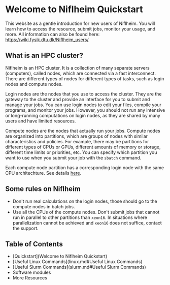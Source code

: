 # Welcome to Niflheim Quickstart

This website as a gentle introduction for new users of Niflheim. You will learn how to access the resource, submit jobs, monitor your usage, and more. All information can also be found here: <https://wiki.fysik.dtu.dk/Niflheim_users/>

## What is an HPC cluster?

Niflheim is an HPC cluster. It is a collection of many separate servers (computers), called nodes, which are connected via a fast interconnect. There are different types of nodes for different types of tasks, such as login nodes and compute nodes.

Login nodes are the nodes that you use to access the cluster. They are the gateway to the cluster and provide an interface for you to submit and manage your jobs. You can use login nodes to edit your files, compile your programs, and monitor your jobs. However, you should not run any intensive or long-running computations on login nodes, as they are shared by many users and have limited resources.

Compute nodes are the nodes that actually run your jobs. Compute nodes are organized into partitions, which are groups of nodes with similar characteristics and policies. For example, there may be partitions for different types of CPUs or GPUs, different amounts of memory or storage, different time limits or priorities, etc. You can specify which partition you want to use when you submit your job with the `sbatch` command.

Each compute node partition has a corresponding login node with the same CPU architechture. See details [here](https://wiki.fysik.dtu.dk/Niflheim_users/Niflheim_Getting_Started/#login-to-niflheim).

## Some rules on Niflheim

- Don't run real calculations on the login nodes, those should go to the compute nodes in batch jobs.
- Use all the CPUs of the compute nodes. Don't submit jobs that cannot run in parallel to other partitions than `xeon16`. In situations where parallelization cannot be achieved and `xeon16` does not suffice, contact the support.

## Table of Contents

- [Quickstart](Welcome to Niflheim Quickstart)
- [Useful Linux Commands](linux.md#Useful Linux Commands)
- [Useful Slurm Commands](slurm.md#Useful Slurm Commands)
- Software modules
- More Resources
